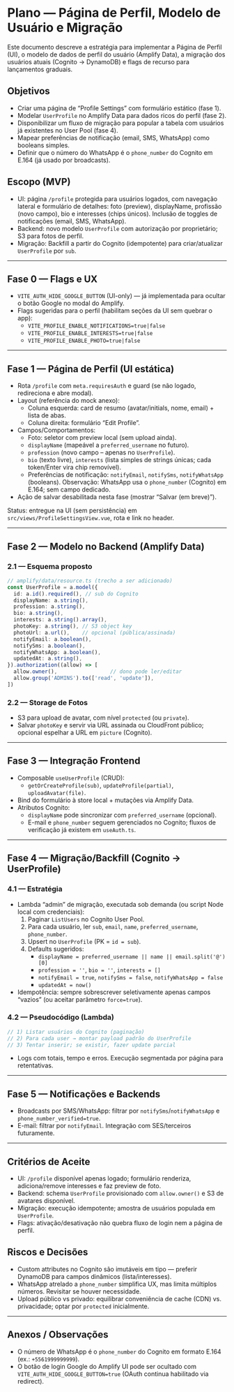 # Plano — Página de Perfil, Modelo de Usuário e Migração

Este documento descreve a estratégia para implementar a Página de Perfil (UI), o modelo de dados de perfil do usuário (Amplify Data), a migração dos usuários atuais (Cognito → DynamoDB) e flags de recurso para lançamentos graduais.

## Objetivos
- Criar uma página de “Profile Settings” com formulário estático (fase 1).
- Modelar `UserProfile` no Amplify Data para dados ricos do perfil (fase 2).
- Disponibilizar um fluxo de migração para popular a tabela com usuários já existentes no User Pool (fase 4).
- Mapear preferências de notificação (email, SMS, WhatsApp) como booleans simples.
- Definir que o número do WhatsApp é o `phone_number` do Cognito em E.164 (já usado por broadcasts).

## Escopo (MVP)
- UI: página `/profile` protegida para usuários logados, com navegação lateral e formulário de detalhes: foto (preview), displayName, profissão (novo campo), bio e interesses (chips únicos). Inclusão de toggles de notificações (email, SMS, WhatsApp).
- Backend: novo modelo `UserProfile` com autorização por proprietário; S3 para fotos de perfil.
- Migração: Backfill a partir do Cognito (idempotente) para criar/atualizar `UserProfile` por `sub`.

---

## Fase 0 — Flags e UX
- `VITE_AUTH_HIDE_GOOGLE_BUTTON` (UI-only) — já implementada para ocultar o botão Google no modal do Amplify.
- Flags sugeridas para o perfil (habilitam seções da UI sem quebrar o app):
  - `VITE_PROFILE_ENABLE_NOTIFICATIONS=true|false`
  - `VITE_PROFILE_ENABLE_INTERESTS=true|false`
  - `VITE_PROFILE_ENABLE_PHOTO=true|false`

---

## Fase 1 — Página de Perfil (UI estática)
- Rota `/profile` com `meta.requiresAuth` e guard (se não logado, redireciona e abre modal).
- Layout (referência do mock anexo):
  - Coluna esquerda: card de resumo (avatar/initials, nome, email) + lista de abas.
  - Coluna direita: formulário “Edit Profile”.
- Campos/Comportamentos:
  - Foto: seletor com preview local (sem upload ainda).
  - `displayName` (mapeável a `preferred_username` no futuro).
  - `profession` (novo campo – apenas no `UserProfile`).
  - `bio` (texto livre), `interests` (lista simples de strings únicas; cada token/Enter vira chip removível).
  - Preferências de notificação: `notifyEmail`, `notifySms`, `notifyWhatsApp` (booleans). Observação: WhatsApp usa o `phone_number` (Cognito) em E.164; sem campo dedicado.
- Ação de salvar desabilitada nesta fase (mostrar “Salvar (em breve)”).

Status: entregue na UI (sem persistência) em `src/views/ProfileSettingsView.vue`, rota e link no header.

---

## Fase 2 — Modelo no Backend (Amplify Data)

### 2.1 — Esquema proposto
```ts
// amplify/data/resource.ts (trecho a ser adicionado)
const UserProfile = a.model({
  id: a.id().required(), // sub do Cognito
  displayName: a.string(),
  profession: a.string(),
  bio: a.string(),
  interests: a.string().array(),
  photoKey: a.string(), // S3 object key
  photoUrl: a.url(),    // opcional (pública/assinada)
  notifyEmail: a.boolean(),
  notifySms: a.boolean(),
  notifyWhatsApp: a.boolean(),
  updatedAt: a.string(),
}).authorization((allow) => [
  allow.owner(),                 // dono pode ler/editar
  allow.group('ADMINS').to(['read', 'update']),
])
```

### 2.2 — Storage de Fotos
- S3 para upload de avatar, com nível `protected` (ou `private`).
- Salvar `photoKey` e servir via URL assinada ou CloudFront público; opcional espelhar a URL em `picture` (Cognito).

---

## Fase 3 — Integração Frontend
- Composable `useUserProfile` (CRUD):
  - `getOrCreateProfile(sub)`, `updateProfile(partial)`, `uploadAvatar(file)`.
- Bind do formulário à store local + mutações via Amplify Data.
- Atributos Cognito:
  - `displayName` pode sincronizar com `preferred_username` (opcional).
  - E-mail e `phone_number` seguem gerenciados no Cognito; fluxos de verificação já existem em `useAuth.ts`.

---

## Fase 4 — Migração/Backfill (Cognito → UserProfile)

### 4.1 — Estratégia
- Lambda “admin” de migração, executada sob demanda (ou script Node local com credenciais):
  1) Paginar `ListUsers` no Cognito User Pool.
  2) Para cada usuário, ler `sub`, `email`, `name`, `preferred_username`, `phone_number`.
  3) Upsert no `UserProfile` (PK = `id = sub`).
  4) Defaults sugeridos:
     - `displayName = preferred_username || name || email.split('@')[0]`
     - `profession = ''`, `bio = ''`, `interests = []`
     - `notifyEmail = true`, `notifySms = false`, `notifyWhatsApp = false`
     - `updatedAt = now()`
- Idempotência: sempre sobrescrever seletivamente apenas campos “vazios” (ou aceitar parâmetro `force=true`).

### 4.2 — Pseudocódigo (Lambda)
```ts
// 1) Listar usuários do Cognito (paginação)
// 2) Para cada user → montar payload padrão do UserProfile
// 3) Tentar inserir; se existir, fazer update parcial
```
- Logs com totais, tempo e erros. Execução segmentada por página para retentativas.

---

## Fase 5 — Notificações e Backends
- Broadcasts por SMS/WhatsApp: filtrar por `notifySms`/`notifyWhatsApp` e `phone_number_verified=true`.
- E-mail: filtrar por `notifyEmail`. Integração com SES/terceiros futuramente.

---

## Critérios de Aceite
- UI: `/profile` disponível apenas logado; formulário renderiza, adiciona/remove interesses e faz preview de foto.
- Backend: schema `UserProfile` provisionado com `allow.owner()` e S3 de avatares disponível.
- Migração: execução idempotente; amostra de usuários populada em `UserProfile`.
- Flags: ativação/desativação não quebra fluxo de login nem a página de perfil.

## Riscos e Decisões
- Custom attributes no Cognito são imutáveis em tipo — preferir DynamoDB para campos dinâmicos (lista/interesses).
- WhatsApp atrelado a `phone_number` simplifica UX, mas limita múltiplos números. Revisitar se houver necessidade.
- Upload público vs privado: equilibrar conveniência de cache (CDN) vs. privacidade; optar por `protected` inicialmente.

---

## Anexos / Observações
- O número de WhatsApp é o `phone_number` do Cognito em formato E.164 (ex.: `+5561999999999`).
- O botão de login Google do Amplify UI pode ser ocultado com `VITE_AUTH_HIDE_GOOGLE_BUTTON=true` (OAuth continua habilitado via redirect).
